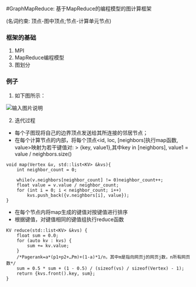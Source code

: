 #GraphMapReduce: 基于MapReduce的编程模型的图计算框架

(名词约束: 顶点-图中顶点;节点-计算单元节点)
### 框架的基础
1. MPI
2. MapReduce编程模型
3. 图划分

### 例子
1. 如下图所示：

![输入图片说明](http://git.oschina.net/uploads/images/2016/0111/165752_c1b26e30_496314.png "在这里输入图片标题")

2. 迭代过程
- 每个子图现将自己的边界顶点发送给其所连接的邻居节点；
- 在每个计算节点的内部，将每个顶点<id, loc, [neighbors]执行map函数, value>映射为若干键值对:
          > {key, value1},其中key in [neighbors], value1 = value / neighbors.size()
```
void map(Vertex &v, std::list<KV> &kvs){
    int neighbor_count = 0;

    while(v.neighbors[neighbor_count] != 0)neighbor_count++;
    float value = v.value / neighbor_count;
    for (int i = 0; i < neighbor_count; i++)
        kvs.push_back({v.neighbors[i], value});
}
```
- 在每个节点内将map生成的键值对按键值进行排序
- 根据键值，对键值相同的键值组执行reduce函数
```
KV reduce(std::list<KV> &kvs) {
    float sum = 0.0;
    for (auto kv : kvs) {
        sum += kv.value;
    }
    /*Pagerank=a*(p1+p2+…Pm)+(1-a)*1/n，其中m是指向网页j的网页j数，n所有网页数*/
    sum = 0.5 * sum + (1 - 0.5) / (sizeof(vs) / sizeof(Vertex) - 1); 
    return {kvs.front().key, sum};
}
```